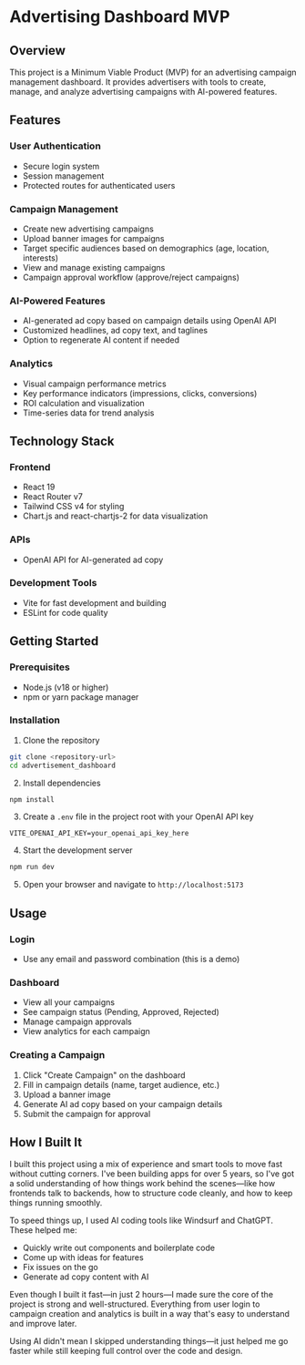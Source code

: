 # Advertising Dashboard MVP

## Overview

This project is a Minimum Viable Product (MVP) for an advertising campaign management dashboard. It provides advertisers with tools to create, manage, and analyze advertising campaigns with AI-powered features.

## Features

### User Authentication
- Secure login system
- Session management
- Protected routes for authenticated users

### Campaign Management
- Create new advertising campaigns
- Upload banner images for campaigns
- Target specific audiences based on demographics (age, location, interests)
- View and manage existing campaigns
- Campaign approval workflow (approve/reject campaigns)

### AI-Powered Features
- AI-generated ad copy based on campaign details using OpenAI API
- Customized headlines, ad copy text, and taglines
- Option to regenerate AI content if needed

### Analytics
- Visual campaign performance metrics
- Key performance indicators (impressions, clicks, conversions)
- ROI calculation and visualization
- Time-series data for trend analysis

## Technology Stack

### Frontend
- React 19
- React Router v7
- Tailwind CSS v4 for styling
- Chart.js and react-chartjs-2 for data visualization

### APIs
- OpenAI API for AI-generated ad copy

### Development Tools
- Vite for fast development and building
- ESLint for code quality

## Getting Started

### Prerequisites
- Node.js (v18 or higher)
- npm or yarn package manager

### Installation

1. Clone the repository
```bash
git clone <repository-url>
cd advertisement_dashboard
```

2. Install dependencies
```bash
npm install
```

3. Create a `.env` file in the project root with your OpenAI API key
```
VITE_OPENAI_API_KEY=your_openai_api_key_here
```

4. Start the development server
```bash
npm run dev
```

5. Open your browser and navigate to `http://localhost:5173`

## Usage

### Login
- Use any email and password combination (this is a demo)

### Dashboard
- View all your campaigns
- See campaign status (Pending, Approved, Rejected)
- Manage campaign approvals
- View analytics for each campaign

### Creating a Campaign
1. Click "Create Campaign" on the dashboard
2. Fill in campaign details (name, target audience, etc.)
3. Upload a banner image
4. Generate AI ad copy based on your campaign details
5. Submit the campaign for approval

## How I Built It

I built this project using a mix of experience and smart tools to move fast without cutting corners. I've been building apps for over 5 years, so I've got a solid understanding of how things work behind the scenes—like how frontends talk to backends, how to structure code cleanly, and how to keep things running smoothly.

To speed things up, I used AI coding tools like Windsurf and ChatGPT. These helped me:

- Quickly write out components and boilerplate code
- Come up with ideas for features
- Fix issues on the go
- Generate ad copy content with AI

Even though I built it fast—in just 2 hours—I made sure the core of the project is strong and well-structured. Everything from user login to campaign creation and analytics is built in a way that's easy to understand and improve later.

Using AI didn't mean I skipped understanding things—it just helped me go faster while still keeping full control over the code and design.
